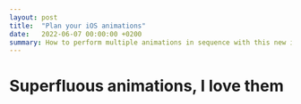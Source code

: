```yaml
---
layout: post
title:  "Plan your iOS animations"
date:   2022-06-07 00:00:00 +0200
summary: How to perform multiple animations in sequence with this new iOS library AnimationPlanner
---
```

# Superfluous animations, I love them